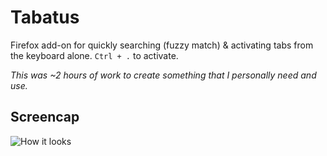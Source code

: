 # Tabatus

Firefox add-on for quickly searching (fuzzy match) & activating tabs from the keyboard alone. `Ctrl + .` to activate.

*This was ~2 hours of work to create something that I personally need and use.*

## Screencap
![How it looks](http://jokokko.github.io/tabatus/misc/screencap.png)
